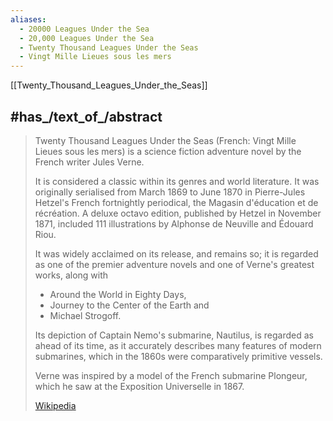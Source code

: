```yaml
---
aliases:
  - 20000 Leagues Under the Sea
  - 20,000 Leagues Under the Sea
  - Twenty Thousand Leagues Under the Seas
  - Vingt Mille Lieues sous les mers
---
```


[[Twenty_Thousand_Leagues_Under_the_Seas]]

## #has_/text_of_/abstract 

> Twenty Thousand Leagues Under the Seas (French: Vingt Mille Lieues sous les mers) 
> is a science fiction adventure novel by the French writer Jules Verne. 
> 
> It is considered a classic within its genres and world literature. 
> It was originally serialised from March 1869 to June 1870 
> in Pierre-Jules Hetzel's French fortnightly periodical, the Magasin d'éducation et de récréation. 
> A deluxe octavo edition, published by Hetzel in November 1871, 
> included 111 illustrations by Alphonse de Neuville and Édouard Riou. 
>
> It was widely acclaimed on its release, and remains so; 
> it is regarded as one of the premier adventure novels 
> and one of Verne's greatest works, along with 
> - Around the World in Eighty Days, 
> - Journey to the Center of the Earth and 
> - Michael Strogoff. 
> 
> Its depiction of Captain Nemo's submarine, Nautilus, is regarded as ahead of its time, 
> as it accurately describes many features of modern submarines, 
> which in the 1860s were comparatively primitive vessels. 
> 
> Verne was inspired by a model of the French submarine Plongeur, 
> which he saw at the Exposition Universelle in 1867.
>
> [Wikipedia](https://en.wikipedia.org/wiki/Twenty%20Thousand%20Leagues%20Under%20the%20Seas) 

